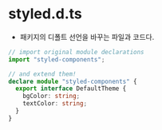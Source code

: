 # styled.d.ts

- 패키지의 디폴트 선언을 바꾸는 파일과 코드다.

```typescript
// import original module declarations
import "styled-components";

// and extend them!
declare module "styled-components" {
  export interface DefaultTheme {
    bgColor: string;
    textColor: string;
  }
}
```

